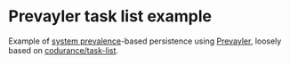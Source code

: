 # Prevayler task list example

Example of [system prevalence](https://en.wikipedia.org/wiki/System_Prevalence)-based persistence 
using [Prevayler](http://prevayler.org/),
loosely based on [codurance/task-list](https://github.com/codurance/task-list).
